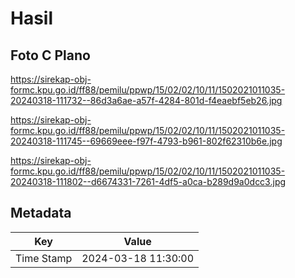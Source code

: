 # Hasil

## Foto C Plano

https://sirekap-obj-formc.kpu.go.id/ff88/pemilu/ppwp/15/02/02/10/11/1502021011035-20240318-111732--86d3a6ae-a57f-4284-801d-f4eaebf5eb26.jpg

https://sirekap-obj-formc.kpu.go.id/ff88/pemilu/ppwp/15/02/02/10/11/1502021011035-20240318-111745--69669eee-f97f-4793-b961-802f62310b6e.jpg

https://sirekap-obj-formc.kpu.go.id/ff88/pemilu/ppwp/15/02/02/10/11/1502021011035-20240318-111802--d6674331-7261-4df5-a0ca-b289d9a0dcc3.jpg


## Metadata

| Key        | Value               |
| ---------- | ------------------- |
| Time Stamp | 2024-03-18 11:30:00 |



